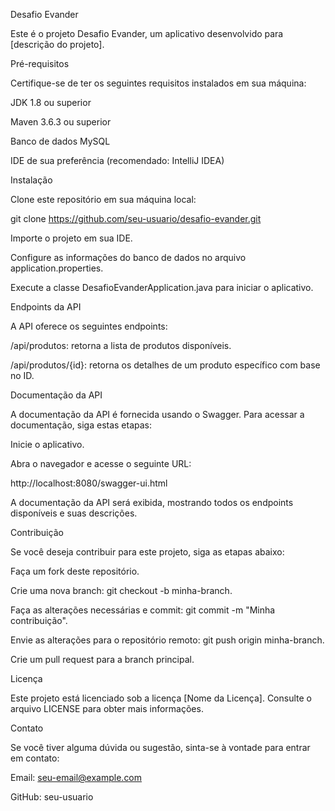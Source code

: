 ﻿Desafio Evander

Este é o projeto Desafio Evander, um aplicativo desenvolvido para [descrição do projeto].

Pré-requisitos

Certifique-se de ter os seguintes requisitos instalados em sua máquina:

JDK 1.8 ou superior

Maven 3.6.3 ou superior

Banco de dados MySQL

IDE de sua preferência (recomendado: IntelliJ IDEA)

Instalação

Clone este repositório em sua máquina local:

git clone https://github.com/seu-usuario/desafio-evander.git

Importe o projeto em sua IDE.

Configure as informações do banco de dados no arquivo application.properties.

Execute a classe DesafioEvanderApplication.java para iniciar o aplicativo.

Endpoints da API

A API oferece os seguintes endpoints:

/api/produtos: retorna a lista de produtos disponíveis.

/api/produtos/{id}: retorna os detalhes de um produto específico com base no ID.

Documentação da API

A documentação da API é fornecida usando o Swagger. Para acessar a documentação, siga estas etapas:

Inicie o aplicativo.

Abra o navegador e acesse o seguinte URL:

http://localhost:8080/swagger-ui.html

A documentação da API será exibida, mostrando todos os endpoints disponíveis e suas descrições.

Contribuição

Se você deseja contribuir para este projeto, siga as etapas abaixo:

Faça um fork deste repositório.

Crie uma nova branch: git checkout -b minha-branch.

Faça as alterações necessárias e commit: git commit -m "Minha contribuição".

Envie as alterações para o repositório remoto: git push origin minha-branch.

Crie um pull request para a branch principal.

Licença

Este projeto está licenciado sob a licença [Nome da Licença]. Consulte o arquivo LICENSE para obter mais informações.

Contato

Se você tiver alguma dúvida ou sugestão, sinta-se à vontade para entrar em contato:

Email: seu-email@example.com

GitHub: seu-usuario
